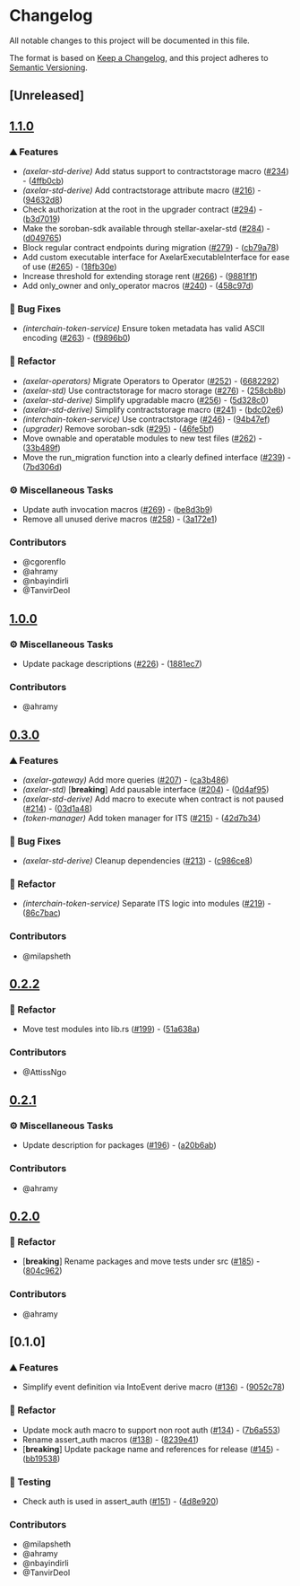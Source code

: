 # Changelog

All notable changes to this project will be documented in this file.

The format is based on [Keep a Changelog](https://keepachangelog.com/en/1.0.0/),
and this project adheres to [Semantic Versioning](https://semver.org/spec/v2.0.0.html).

## [Unreleased]

## [1.1.0](https://github.com/axelarnetwork/axelar-amplifier-stellar/compare/stellar-axelar-std-v1.0.0...stellar-axelar-std-v1.1.0)

### ⛰️ Features

- *(axelar-std-derive)* Add status support to contractstorage macro ([#234](https://github.com/axelarnetwork/axelar-amplifier-stellar/pull/234)) - ([4ffb0cb](https://github.com/axelarnetwork/axelar-amplifier-stellar/commit/4ffb0cbef155ce4185a4c41ab45258c10527f598))
- *(axelar-std-derive)* Add contractstorage attribute macro ([#216](https://github.com/axelarnetwork/axelar-amplifier-stellar/pull/216)) - ([94632d8](https://github.com/axelarnetwork/axelar-amplifier-stellar/commit/94632d86cc36315c19750777aa0bf5724d104d7f))
- Check authorization at the root in the upgrader contract ([#294](https://github.com/axelarnetwork/axelar-amplifier-stellar/pull/294)) - ([b3d7019](https://github.com/axelarnetwork/axelar-amplifier-stellar/commit/b3d701985f98b9ab8eee4e7110f9a3c3bf68143a))
- Make the soroban-sdk available through stellar-axelar-std ([#284](https://github.com/axelarnetwork/axelar-amplifier-stellar/pull/284)) - ([d049765](https://github.com/axelarnetwork/axelar-amplifier-stellar/commit/d049765a90c59a472f55bd67a05622532526e515))
- Block regular contract endpoints during migration ([#279](https://github.com/axelarnetwork/axelar-amplifier-stellar/pull/279)) - ([cb79a78](https://github.com/axelarnetwork/axelar-amplifier-stellar/commit/cb79a7884e6a28c6f41b94c4cbf73e0cba2a8756))
- Add custom executable interface for AxelarExecutableInterface for ease of use ([#265](https://github.com/axelarnetwork/axelar-amplifier-stellar/pull/265)) - ([18fb30e](https://github.com/axelarnetwork/axelar-amplifier-stellar/commit/18fb30eb84dc0b7e0251d24dc0a31479f07a8183))
- Increase threshold for extending storage rent ([#266](https://github.com/axelarnetwork/axelar-amplifier-stellar/pull/266)) - ([9881f1f](https://github.com/axelarnetwork/axelar-amplifier-stellar/commit/9881f1ff2e120c6e87b5097a95737ae90a083410))
- Add only_owner and only_operator macros ([#240](https://github.com/axelarnetwork/axelar-amplifier-stellar/pull/240)) - ([458c97d](https://github.com/axelarnetwork/axelar-amplifier-stellar/commit/458c97d65b6e62ea0be2595f1d1ff792f75f747d))

### 🐛 Bug Fixes

- *(interchain-token-service)* Ensure token metadata has valid ASCII encoding ([#263](https://github.com/axelarnetwork/axelar-amplifier-stellar/pull/263)) - ([f9896b0](https://github.com/axelarnetwork/axelar-amplifier-stellar/commit/f9896b0433efa2ef7893fee679244806600677cb))

### 🚜 Refactor

- *(axelar-operators)* Migrate Operators to Operator ([#252](https://github.com/axelarnetwork/axelar-amplifier-stellar/pull/252)) - ([6682292](https://github.com/axelarnetwork/axelar-amplifier-stellar/commit/66822927410d94f1ad6238899cf6029479754fac))
- *(axelar-std)* Use contractstorage for macro storage ([#276](https://github.com/axelarnetwork/axelar-amplifier-stellar/pull/276)) - ([258cb8b](https://github.com/axelarnetwork/axelar-amplifier-stellar/commit/258cb8bc832a538404ef22cf6fe213a5240d6436))
- *(axelar-std-derive)* Simplify upgradable macro ([#256](https://github.com/axelarnetwork/axelar-amplifier-stellar/pull/256)) - ([5d328c0](https://github.com/axelarnetwork/axelar-amplifier-stellar/commit/5d328c0a0eed997d0a3b4efeb5dcfc76516fdeee))
- *(axelar-std-derive)* Simplify contractstorage macro ([#241](https://github.com/axelarnetwork/axelar-amplifier-stellar/pull/241)) - ([bdc02e6](https://github.com/axelarnetwork/axelar-amplifier-stellar/commit/bdc02e640c07a81758e487269a5473fcccf54b37))
- *(interchain-token-service)* Use contractstorage ([#246](https://github.com/axelarnetwork/axelar-amplifier-stellar/pull/246)) - ([94b47ef](https://github.com/axelarnetwork/axelar-amplifier-stellar/commit/94b47ef469c84048eb3b56e7adc951effc3f3733))
- *(upgrader)* Remove soroban-sdk ([#295](https://github.com/axelarnetwork/axelar-amplifier-stellar/pull/295)) - ([46fe5bf](https://github.com/axelarnetwork/axelar-amplifier-stellar/commit/46fe5bfa4d30f15148d0ad21c4d219f7db5dd443))
- Move ownable and operatable modules to new test files ([#262](https://github.com/axelarnetwork/axelar-amplifier-stellar/pull/262)) - ([33b489f](https://github.com/axelarnetwork/axelar-amplifier-stellar/commit/33b489f5375e9b18c179e15ecd4c5b0d8e042c7a))
- Move the run_migration function into a clearly defined interface ([#239](https://github.com/axelarnetwork/axelar-amplifier-stellar/pull/239)) - ([7bd306d](https://github.com/axelarnetwork/axelar-amplifier-stellar/commit/7bd306d9d2d4f1045814decd569188c29486d924))

### ⚙️ Miscellaneous Tasks

- Update auth invocation macros ([#269](https://github.com/axelarnetwork/axelar-amplifier-stellar/pull/269)) - ([be8d3b9](https://github.com/axelarnetwork/axelar-amplifier-stellar/commit/be8d3b9d2763c1862dad3d99b04fabcd48fe1b76))
- Remove all unused derive macros ([#258](https://github.com/axelarnetwork/axelar-amplifier-stellar/pull/258)) - ([3a172e1](https://github.com/axelarnetwork/axelar-amplifier-stellar/commit/3a172e17f413e68f80da7c8284b5c48ff70da745))

### Contributors

* @cgorenflo
* @ahramy
* @nbayindirli
* @TanvirDeol

## [1.0.0](https://github.com/axelarnetwork/axelar-cgp-stellar/compare/stellar-axelar-std-v0.3.0...stellar-axelar-std-v1.0.0)

### ⚙️ Miscellaneous Tasks

- Update package descriptions ([#226](https://github.com/axelarnetwork/axelar-cgp-stellar/pull/226)) - ([1881ec7](https://github.com/axelarnetwork/axelar-cgp-stellar/commit/1881ec723644734f0c19c32db143e7a539f74ad3))

### Contributors

* @ahramy

## [0.3.0](https://github.com/axelarnetwork/axelar-cgp-stellar/compare/stellar-axelar-std-v0.2.2...stellar-axelar-std-v0.3.0)

### ⛰️ Features

- *(axelar-gateway)* Add more queries ([#207](https://github.com/axelarnetwork/axelar-cgp-stellar/pull/207)) - ([ca3b486](https://github.com/axelarnetwork/axelar-cgp-stellar/commit/ca3b4861a1a26b63cad5f12daa86a71a29107cee))
- *(axelar-std)* [**breaking**] Add pausable interface ([#204](https://github.com/axelarnetwork/axelar-cgp-stellar/pull/204)) - ([0d4af95](https://github.com/axelarnetwork/axelar-cgp-stellar/commit/0d4af958562e502df15dcd6bc50ec4ec66cbae46))
- *(axelar-std-derive)* Add macro to execute when contract is not paused ([#214](https://github.com/axelarnetwork/axelar-cgp-stellar/pull/214)) - ([03d1a48](https://github.com/axelarnetwork/axelar-cgp-stellar/commit/03d1a48b8ad9d0f4f87fc18d1ffbe6405c814fb5))
- *(token-manager)* Add token manager for ITS ([#215](https://github.com/axelarnetwork/axelar-cgp-stellar/pull/215)) - ([42d7b34](https://github.com/axelarnetwork/axelar-cgp-stellar/commit/42d7b348a4b419ce77c35688f93ba803c2e5ef1e))

### 🐛 Bug Fixes

- *(axelar-std-derive)* Cleanup dependencies ([#213](https://github.com/axelarnetwork/axelar-cgp-stellar/pull/213)) - ([c986ce8](https://github.com/axelarnetwork/axelar-cgp-stellar/commit/c986ce8f689d118e78f6d1435bbe7bffd42ad3fd))

### 🚜 Refactor

- *(interchain-token-service)* Separate ITS logic into modules ([#219](https://github.com/axelarnetwork/axelar-cgp-stellar/pull/219)) - ([86c7bac](https://github.com/axelarnetwork/axelar-cgp-stellar/commit/86c7bac9cf2e52d515c841dc6c4e571e12645e90))

### Contributors

* @milapsheth

## [0.2.2](https://github.com/axelarnetwork/axelar-cgp-stellar/compare/stellar-axelar-std-v0.2.1...stellar-axelar-std-v0.2.2)

### 🚜 Refactor

- Move test modules into lib.rs ([#199](https://github.com/axelarnetwork/axelar-cgp-stellar/pull/199)) - ([51a638a](https://github.com/axelarnetwork/axelar-cgp-stellar/commit/51a638a52bdaebc4928aab9e191b28a90e73f338))

### Contributors

* @AttissNgo

## [0.2.1](https://github.com/axelarnetwork/axelar-cgp-stellar/compare/stellar-axelar-std-v0.2.0...stellar-axelar-std-v0.2.1)

### ⚙️ Miscellaneous Tasks

- Update description for packages ([#196](https://github.com/axelarnetwork/axelar-cgp-stellar/pull/196)) - ([a20b6ab](https://github.com/axelarnetwork/axelar-cgp-stellar/commit/a20b6ab2633b3ca407c440b9ce35ff0071384638))

### Contributors

* @ahramy

## [0.2.0](https://github.com/axelarnetwork/axelar-cgp-stellar/compare/stellar-axelar-std-v0.1.0...stellar-axelar-std-v0.2.0)

### 🚜 Refactor

- [**breaking**] Rename packages and move tests under src ([#185](https://github.com/axelarnetwork/axelar-cgp-stellar/pull/185)) - ([804c962](https://github.com/axelarnetwork/axelar-cgp-stellar/commit/804c962a667a7889c447decf8155c4f56c7b1bdb))

### Contributors

* @ahramy

## [0.1.0]

### ⛰️ Features

- Simplify event definition via IntoEvent derive macro ([#136](https://github.com/axelarnetwork/axelar-cgp-stellar/pull/136)) - ([9052c78](https://github.com/axelarnetwork/axelar-cgp-stellar/commit/9052c7886b8d2ea12f33a1fdcceaa7d159890c4e))

### 🚜 Refactor

- Update mock auth macro to support non root auth  ([#134](https://github.com/axelarnetwork/axelar-cgp-stellar/pull/134)) - ([7b6a553](https://github.com/axelarnetwork/axelar-cgp-stellar/commit/7b6a55385fc0bdcbd7d6bf065ddaa0f81dceb51f))
- Rename assert_auth macros ([#138](https://github.com/axelarnetwork/axelar-cgp-stellar/pull/138)) - ([8239e41](https://github.com/axelarnetwork/axelar-cgp-stellar/commit/8239e4126cdccb4156f737dd6e20fad5c2bfc239))
- [**breaking**] Update package name and references for release ([#145](https://github.com/axelarnetwork/axelar-cgp-stellar/pull/145)) - ([bb19538](https://github.com/axelarnetwork/axelar-cgp-stellar/commit/bb195386eeda9c75d4da33eb0cf29fd9cb9b621c))

### 🧪 Testing

- Check auth is used in assert_auth ([#151](https://github.com/axelarnetwork/axelar-cgp-stellar/pull/151)) - ([4d8e920](https://github.com/axelarnetwork/axelar-cgp-stellar/commit/4d8e92065d528cd48a08319449b80f32322e5b08))

### Contributors

* @milapsheth
* @ahramy
* @nbayindirli
* @TanvirDeol
